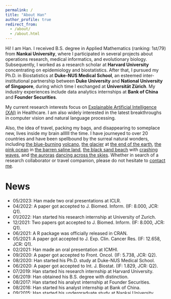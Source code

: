 ```yaml
---
permalink: /
title: "About Han"
author_profile: true
redirect_from: 
  - /about/
  - /about.html
---
```


Hi! I am Han. I received B.S. degree in Applied Mathematics (ranking: 1st/79) from **Nankai University**, where I participated in several projects about operations research, medical informatics, and evolutionary biology. Subsequently, I worked as a research scholar at **Harvard University** concentrating on epidemiology and biostatistics. After that, I pursued my Ph.D. in Biostatistics at **Duke-NUS Medical School**, an esteemed inter-institutional partnership between **Duke University** and **National University of Singapore**, during which time I exchanged at **Universität Zürich**. My industry experiences include data analytics internships at **Bank of China** and **Founder Securities**.

My current research interests focus on [Explainable Artificial Intelligence (XAI)](https://en.wikipedia.org/wiki/Explainable_artificial_intelligence) in Healthcare. I am also widely interested in the latest breakthroughs in computer vision and natural language processing.

Also, the idea of travel, packing my bags, and disappearing to someplace new, lives inside my brain allllll the time. I have journeyed to over 20 countries and have been spellbound by the surreal natural wonders, including [the blue-burning]((/files/travel/blue_fire.jpg)) [volcano](/files/travel/volcano.jpg), [the glacier](/files/travel/glacier.jpg) at [the end of the earth](/files/travel/earth_end.jpg), [the pink ocean](/files/travel/pink_lake.jpg) in [the barren saline land](/files/travel/barren.jpg), [the black sand beach](/files/travel/black_beach.jpg) with [crashing waves](/files/travel/waves.jpg), and [the auroras](/files/travel/aurora.jpg) [dancing across the skies](/files/travel/aurora_dancing.jpg). Whether in search of a research collaborator or travel companion, please do not hesitate to <a href="mailto:yuan.han@u.duke.nus.edu">contact me</a>.

News
=
<ul style="width: auto; height: 300px; overflow: auto">
<li>05/2023: Han made two oral presentations at ICLR.</li>
<li>04/2022: A paper got accepted to J. Biomed. Inform. (IF: 8.000, JCR: Q1).</li>
<li>01/2022: Han started his research internship at University of Zurich.</li>
<li>12/2021: Two papers got accepted to J. Biomed. Inform. (IF: 8.000, JCR: Q1).</li>
<li>06/2021: A R package was officially released in CRAN.</li>
<li>05/2021: A paper got accepted to J. Exp. Clin. Cancer Res. (IF: 12.658, JCR: Q1).</li>
<li>02/2021: Han made an oral presentation at ICMHI.</li>
<li>09/2020: A paper got accepted to Front. Oncol. (IF: 5.738, JCR: Q2).</li>
<li>08/2020: Han started his Ph.D. study at Duke-NUS Medical School.</li>
<li>06/2020: A paper got accepted to Int. J. Biostat. (IF: 1.829, JCR: Q2).</li>
<li>07/2019: Han started his research internship at Harvard University.</li>
<li>06/2019: Han obtained his B.S. degree with distinction.</li>
<li>08/2017: Han started his analyst internship at Founder Securities.</li>
<li>08/2016: Han started his analyst internship at Bank of China.</li>
<li>09/2015: Han started his undergraduate study at Nankai University.</li>
</ul>


<script type="text/javascript" id="clstr_globe" src="//clustrmaps.com/globe.js?d=Fdoa_8lYghMRtvjcjmYyKs5Dgo1ULEX2F94UDV-wtrc"></script>